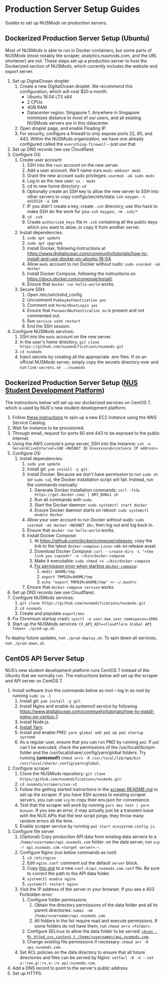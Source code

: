 # Production Server Setup Guides

Guides to set up NUSMods on production servers.

## Dockerized Production Server Setup (Ubuntu)

Most of NUSMods is able to run in Docker containers, but some parts of NUSMods (most notably the scraper, analytics.nusmods.com, and the URL shortener) are not. These steps set up a production server to host the Dockerized section of NUSMods, which currently includes the website and export server.

1. Set up DigitalOcean droplet:
    1. Create a new DigitalOcean droplet. We recommend this configuration, which will cost $20 a month:
        * Ubuntu 18.04 LTS x64
        * 2 CPUs
        * 4GB RAM
        * Datacenter region: Singapore 1. Anywhere in Singapore minimizes distance to most of our users, and all existing NUSMods servers are in this datacenter.
    1. Open droplet page, and enable Floating IP.
    1. For security, configure a firewall to only expose ports 22, 80, and 443. Within the NUSMods organization, we have one already configured called the `everything-firewall` – just use that.
1. Set up DNS records (we use Cloudflare)
1. Configure OS:
    1. Create user account:
        1. SSH into the `root` account on the new server.
        1. Add a user account. We'll name ours `mods`: `adduser mods`
        1. Grant the new account sudo privileges: `usermod -aG sudo mods`
        1. Log in as the new user: `su - mods`
        1. cd to new home directory: `cd`
        1. Optionally create an SSH key to allow the new server to SSH into other servers to copy configs/secrets/data: `ssh-keygen -t ed25519 -a 100`
        1. IF you didn't create a key, create `.ssh` directory; use this hack to make SSH do the work for you: `ssh-keygen; rm .ssh/*`
        1. `cd .ssh`
        1. Create `authorized_keys` file in `.ssh` containing all the public keys which you want to allow, or copy it from another server.
    1. Install dependencies:
        1. `sudo apt update`
        1. `sudo apt upgrade`
        1. Install Docker, following instructions at https://www.digitalocean.com/community/tutorials/how-to-install-and-use-docker-on-ubuntu-18-04.
        1. Allow `mods` account to run Docker without sudo: `sudo usermod -aG docker`
        1. Install Docker Compose, following the instructions on https://docs.docker.com/compose/install/.
        1. Ensure that `docker run hello-world` works.
    1. Secure SSH:
        1. Open /etc/ssh/sshd_config
        1. Uncomment `PubkeyAuthentication yes`
        1. Comment out `PermitRootLogin yes`
        1. Ensure that `PasswordAuthentication no` is present and not commented out.
        1. Run `service sshd restart`
        1. End the SSH session.
1. Configure NUSMods services:
    1. SSH into the `mods` account on the new server.
    1. In the user's home directory, `git clone https://github.com/nusmodifications/nusmods.git`
    1. `cd nusmods`
    1. Inject secrets by creating all the appropriate .env files. If on an official NUSMods server, simply copy the secrets directory over and run `link-secrets.sh ../nusmods`

## Dockerized Production Server Setup ([NUS Student Development Platform](https://icode4nus.sg/))

The instructions below will set up our dockerized services on CentOS 7, which is used by NUS's new student development platform.

1. Follow [these instructions](https://icode4nus.sg/EC2-Request.pdf) to spin up a new EC2 instance using the AWS Service Catalog.
1. Wait for instance to be provisioned.
1. Through email, request for ports 80 and 443 to be exposed to the public Internet.
1. Using the AWS console's jump server, SSH into the instance: `ssh -o ServerAliveInterval=180 <NUSNET ID Exxxxxxx>@<instance IP address>`
1. Configure OS:
    1. Install dependencies:
        1. `sudo yum update`
        1. Install git: `yum install -y git`.
        1. Install Docker. Because we don't have permission to run `sudo sh` (or `sudo su`), the Docker installation script will fail. Instead, run the commands manually:
           1. Generate Docker installation commands: `curl -fsSL https://get.docker.com/ | DRY_RUN=1 sh`
           1. Run all commands with `sudo`.
           1. Start the Docker daemon: `sudo systemctl start docker`
           1. Ensure Docker daemon starts on reboot: `sudo systemctl enable docker`
        1. Allow your user account to run Docker without sudo: `sudo usermod -aG docker <NUSNET ID>`, then log out and log back in.
        1. Ensure that `docker run hello-world` works.
        1. Install Docker Compose:
           1. At https://github.com/docker/compose/releases, copy the link to the latest `docker-compose-Linux-x86-64` release asset.
           1. Download Docker Compose: `curl --create-dirs -L "<the link you copied>" -o ~/bin/docker-compose`
           1. Make it executable: `sudo chmod +x ~/bin/docker-compose`
           1. [Fix permission error when starting `docker-compose`](https://stackoverflow.com/a/58068483):
              1. `mkdir $HOME/tmp`
              1. `export TMPDIR=$HOME/tmp`
              1. `echo "export TMPDIR=$HOME/tmp" >> ~/.bashrc`
        1. Ensure that `docker-compose version` works.
1. Set up DNS records (we use Cloudflare).
1. Configure NUSMods services:
    1. `git clone https://github.com/nusmodifications/nusmods.git`
    1. `cd nusmods`
    1. Create and populate `export/env`
1. Fix Chromium startup crash: `sysctl -w user.max_user_namespaces=1000`.
1. Start up the NUSMods services: `CF_API_KEY=<Cloudflare Global API Token> ./prod-up.sh`
   
To deploy future updates, run `./prod-deploy.sh`. To spin down all services, run `./prod-down.sh`.

## CentOS API Server Setup

NUS’s new student development platform runs CentOS 7 instead of the Ubuntu that we normally run. The instructions below will set up the scraper and API server on CentOS 7.

1. Install software (run the commands below as root – log in as root by running `sudo su -`)
    1. Install git: `yum install -y git`.
    1. Install Nginx and enable its systemctl service by following https://www.digitalocean.com/community/tutorials/how-to-install-nginx-on-centos-7.
    1. Install Node.js.
    1. [Install Yarn](https://yarnpkg.com/lang/en/docs/install/#centos-stable).
    1. Install and enable PM2: `yarn global add pm2 && pm2 startup systemd`
    1. As a regular user, ensure that you can run PM2 by running `pm2`. If `pm2` can't be executed, check the permissions of the /usr/local/lib/npm folder and the /usr/local/share/.config/yarn/global folders. Try running  **(untested!)** `chmod u+rx -R /usr/local/lib/npm/bin /usr/local/share/.config/yarn/global`.
1. Configure scraper
    1. Clone the NUSMods repository: `git clone https//github.com/nusmodifications/nusmods.git`.
    1. `cd nusmods/scrapers/nus-v2`
    1. Follow the getting started instructions in the [scraper README.md](https://github.com/nusmodifications/nusmods/tree/master/scrapers/nus-v2#getting-started) to set up the scraper. If you have SSH access to existing scraper servers, you can use `scp` to copy their env.json for convenience.
    1. Test that the scraper will work by running `yarn dev test | yarn bunyan`. If you see an error, it may actually just be a transient issue with the NUS APIs that the test script pings; they throw many random errors all the time.
    1. Enable scraper service by running `pm2 start ecosystem.config.js`.
1. Configure file server
    1. (Optional) Copy production API data from existing data servers to a `/home/<username>/api.nusmods.com` folder: on the data server, run `scp -r api.nusmods.com <target server>:~`.
    1. Configure Nginx (run below commands as root)
        1. `cd /etc/nginx`
        1. Edit `nginx.conf`: comment out the default `server` block.
        1. Copy [this gist](https://gist.github.com/taneliang/3c6fdbb1a993fd24afcaafeb9a750f0c) to a new `conf.d/api.nusmods.com.conf` file. Be sure to correct the path to the API data folder.
        1. `systemctl enable nginx`
        1. `systemctl restart nginx`
    1. Visit the IP address of the server in your browser. If you see a 403 Forbidden error:
        1. Configure folder permissions.
            1. Obtain the directory permissions of the data folder and all its parent directories: `namei -om /home/<username>/api.nusmods.com`.
            1. All folders in the list require read and execute permissions. If some folders do not have them, run `chmod a+rx <folder>`.
        1. Configure SELinux to allow the data folder to be served: [`chcon -Rt httpd_sys_content_t /home/<username>/api.nusmods.com`](https://stackoverflow.com/a/26228135/5281021).
        1. Change existing file permissions if necessary: `chmod a+r -R api.nusmods.com`.
    1. Set ACL policies on the data directory to ensure that all future directories and files can be served by Nginx: `setfacl -R -d --set u::rwx,g::rx,o::rx api.nusmods.com`.
1. Add a DNS record to point to the server's public address.
1. Set up HTTPS.
